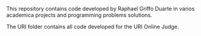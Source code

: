 This repository contains code developed by Raphael Griffo Duarte in varios academica projects and programming problems solutions.

The URI folder contains all code developed for the URI Online Judge.
